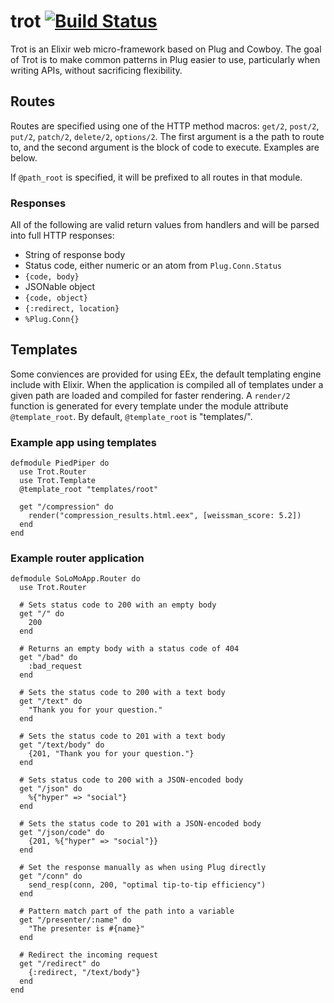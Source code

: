 # trot [![Build Status](https://travis-ci.org/hexedpackets/trot.svg?branch=master)](https://travis-ci.org/hexedpackets/trot)

Trot is an Elixir web micro-framework based on Plug and Cowboy. The goal of Trot is to make common patterns in Plug easier to use, particularly when writing APIs, without sacrificing flexibility.

## Routes
Routes are specified using one of the HTTP method macros: `get/2`, `post/2`, `put/2`, `patch/2`, `delete/2`, `options/2`. The first argument is a the path to route to, and the second argument is the block of code to execute. Examples are below.

If `@path_root` is specified, it will be prefixed to all routes in that module.

### Responses
All of the following are valid return values from handlers and will be parsed into full HTTP responses:
- String of response body
- Status code, either numeric or an atom from `Plug.Conn.Status`
- `{code, body}`
- JSONable object
- `{code, object}`
- `{:redirect, location}`
- `%Plug.Conn{}`


## Templates
Some conviences are provided for using EEx, the default templating engine include with Elixir. When the application is compiled all of templates under a given path are loaded and compiled for faster rendering. A `render/2` function is generated for every template under the module attribute `@template_root`. By default, `@template_root` is "templates/".


### Example app using templates

    defmodule PiedPiper do
      use Trot.Router
      use Trot.Template
      @template_root "templates/root"

      get "/compression" do
        render("compression_results.html.eex", [weissman_score: 5.2])
      end
    end


### Example router application
    defmodule SoLoMoApp.Router do
      use Trot.Router

      # Sets status code to 200 with an empty body
      get "/" do
        200
      end

      # Returns an empty body with a status code of 404
      get "/bad" do
        :bad_request
      end

      # Sets the status code to 200 with a text body
      get "/text" do
        "Thank you for your question."
      end

      # Sets the status code to 201 with a text body
      get "/text/body" do
        {201, "Thank you for your question."}
      end

      # Sets status code to 200 with a JSON-encoded body
      get "/json" do
        %{"hyper" => "social"}
      end

      # Sets the status code to 201 with a JSON-encoded body
      get "/json/code" do
        {201, %{"hyper" => "social"}}
      end

      # Set the response manually as when using Plug directly
      get "/conn" do
        send_resp(conn, 200, "optimal tip-to-tip efficiency")
      end

      # Pattern match part of the path into a variable
      get "/presenter/:name" do
        "The presenter is #{name}"
      end

      # Redirect the incoming request
      get "/redirect" do
        {:redirect, "/text/body"}
      end
    end
